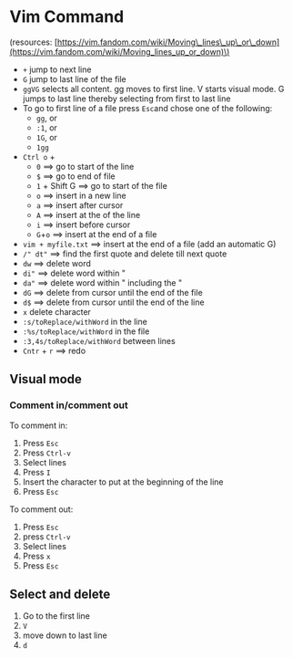 # Vim Command

\(resources: [https://vim.fandom.com/wiki/Moving\_lines\_up\_or\_down](https://vim.fandom.com/wiki/Moving_lines_up_or_down)\)

* `+` jump to next line 
* `G` jump to last line of the file
* `ggVG` selects all content. gg moves to first line. V starts visual mode. G jumps to last line thereby selecting from first to last line
* To go to first line of a file press `Esc`and chose one of the following:
  * `gg`, or
  * `:1`, or
  * `1G`, or
  * `1gg`
* `Ctrl o` + 
  * `0` ==&gt; go to start of the line
  * `$` ==&gt; go to end of file
  * `1` + Shift G ==&gt; go to start of the file
  * `o` ==&gt; insert in a new line
  * `a` ==&gt; insert after cursor
  * `A` ==&gt; insert at the of the line
  * `i` ==&gt; insert before cursor
  * `G`+`o` ==&gt; insert at the end of a file
* `vim + myfile.txt` ==&gt; insert at the end of a file \(add an automatic G\)
* `/" dt"` ==&gt; find the first quote and delete till next quote
* `dw` ==&gt; delete word
* `di"` ==&gt; delete word within "
* `da"` ==&gt; delete word within " including the "
* `dG` ==&gt; delete from cursor until the end of the file 
* `d$` ==&gt; delete from cursor until the end of the line
* `x` delete character
* `:s/toReplace/withWord` in the line
* `:%s/toReplace/withWord` in the file
* `:3,4s/toReplace/withWord` between lines
* `Cntr` + `r` ==&gt; redo 

## Visual mode

### Comment in/comment out

To comment in: 

1. Press `Esc`
2. Press `Ctrl-v` 
3. Select lines
4. Press `I` 
5. Insert the character to put at the beginning of the line 
6. Press `Esc`

To comment out: 

1. Press `Esc`
2. press `Ctrl-v`
3. Select lines
4. Press `x` 
5. Press `Esc`

## Select and delete

1. Go to the first line 
2. `V`
3. move down to last line
4. `d`

